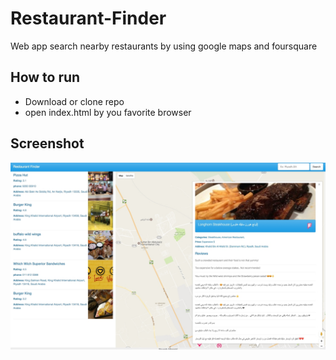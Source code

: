 # Restaurant-Finder

Web app search nearby restaurants by using google maps and foursquare

## How to run

* Download or clone repo 
* open index.html by you favorite browser

## Screenshot

![Screen Shot](img/Screen.png)